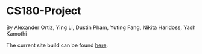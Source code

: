 # CS180-Project

By Alexander Ortiz, Ying Li, Dustin Pham, Yuting Fang, Nikita Haridoss, Yash Kamothi

The current site build can be found [here](http://104.236.163.138/).
